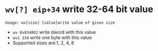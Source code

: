 <!-- TITLE: wv -->

#  `wv[?] eip+34` write 32-64 bit value


```
Usage: wv[size] [value]write value of given size
```


- `wv 0x834002` write dword with this value
- `wv1 234` write one byte with this value
- Supported sizes are:1, 2, 4, 8

<p hidden>wv wv1</p>